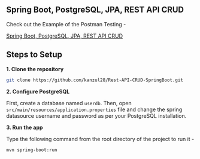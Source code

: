 ## Spring Boot, PostgreSQL, JPA, REST API CRUD 


Check out the Example of the Postman Testing -

[Spring Boot, PostgreSQL, JPA, REST API CRUD](https://documenter.getpostman.com/view/21426193/2s8YYCsjYe)

## Steps to Setup

**1. Clone the repository**

```bash
git clone https://github.com/kanzul28/Rest-API-CRUD-SpringBoot.git
```

**2. Configure PostgreSQL**

First, create a database named `userdb`. Then, open `src/main/resources/application.properties` file and change the spring datasource username and password as per your PostgreSQL installation.

**3. Run the app**

Type the following command from the root directory of the project to run it -

```bash
mvn spring-boot:run
```

